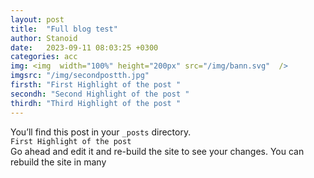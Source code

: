 ```yaml
---
layout: post
title:  "Full blog test"
author: Stanoid
date:   2023-09-11 08:03:25 +0300
categories: acc
img: <img  width="100%" height="200px" src="/img/bann.svg"  />
imgsrc: "/img/secondpostth.jpg" 
firsth: "First Highlight of the post "
secondh: "Second Highlight of the post "
thirdh: "Third Highlight of the post "
---
```

You’ll find this post in your `_posts` directory. <br/> `First Highlight of the post` <br/> Go ahead and edit it and re-build the site to see your changes. You can rebuild the site in many 

